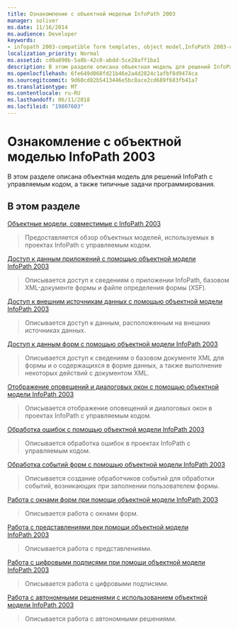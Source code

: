 ```yaml
---
title: Ознакомление с объектной моделью InfoPath 2003
manager: soliver
ms.date: 11/16/2014
ms.audience: Developer
keywords:
- infopath 2003-compatible form templates, object model,InfoPath 2003-compatible object model,object models [InfoPath 2003]
localization_priority: Normal
ms.assetid: cd0a890b-5a8b-42c0-abdd-5ce28aff1ba1
description: В этом разделе описана объектная модель для решений InfoPath с управляемым кодом, а также типичные задачи программирования.
ms.openlocfilehash: 6fe649d068fd21b46e2a4d2824c1afbf8d9474ca
ms.sourcegitcommit: 9d60cd82b5413446e5bc8ace2cd689f683fb41a7
ms.translationtype: MT
ms.contentlocale: ru-RU
ms.lasthandoff: 06/11/2018
ms.locfileid: "19807603"
---
```

# <a name="understanding-the-infopath-2003-object-model"></a>Ознакомление с объектной моделью InfoPath 2003

В этом разделе описана объектная модель для решений InfoPath с управляемым кодом, а также типичные задачи программирования.
  
## <a name="in-this-section"></a>В этом разделе

[Объектные модели, совместимые с InfoPath 2003](infopath-2003-compatible-object-models.md)
  
> Предоставляется обзор объектных моделей, используемых в проектах InfoPath с управляемым кодом.
    
[Доступ к данным приложений с помощью объектной модели InfoPath 2003](how-to-access-application-data-using-the-infopath-2003-object-model.md)
  
> Описывается доступ к сведениям о приложении InfoPath, базовом XML-документе формы и файле определения формы (XSF).
    
[Доступ к внешним источникам данных с помощью объектной модели InfoPath 2003](how-to-access-external-data-sources-using-the-infopath-2003-object-model.md)
  
> Описывается доступ к данным, расположенным на внешних источниках данных.
    
[Доступ к данным форм с помощью объектной модели InfoPath 2003](how-to-access-form-data-using-the-infopath-2003-object-model.md)
  
> Описывается доступ к сведениям о базовом документе XML для формы и о содержащихся в форме данных, а также выполнение некоторых действий с документом XML.
    
[Отображение оповещений и диалоговых окон с помощью объектной модели InfoPath 2003](how-to-display-alerts-and-dialog-boxes-using-the-infopath-2003-object-model.md)
  
> Описывается отображение оповещений и диалоговых окон в проектах InfoPath с управляемым кодом.
    
[Обработка ошибок с помощью объектной модели InfoPath 2003](how-to-handle-errors-using-the-infopath-2003-object-model.md)
  
> Описывается обработка ошибок в проектах InfoPath с управляемым кодом.
    
[Обработка событий форм с помощью объектной модели InfoPath 2003](how-to-respond-to-form-events-using-the-infopath-2003-object-model.md)
  
> Описывается создание обработчиков событий для обработки событий, возникающих при заполнении пользователем формы.
    
[Работа с окнами форм при помощи объектной модели InfoPath 2003](how-to-work-with-form-windows-using-the-infopath-2003-object-model.md)
  
> Описывается работа с окнами форм.
    
[Работа с представлениями при помощи объектной модели InfoPath 2003](how-to-work-with-views-using-the-infopath-2003-object-model.md)
  
> Описывается работа с представлениями.
    
[Работа с цифровыми подписями при помощи объектной модели InfoPath 2003](how-to-work-with-digital-signatures-using-the-infopath-2003-object-model.md)
  
> Описывается работа с цифровыми подписями.
    
[Работа с автономными решениями с использованием объектной модели InfoPath 2003](how-to-work-with-offline-solutions-using-the-infopath-2003-object-model.md)
  
> Описывается работа с автономными решениями.
    

